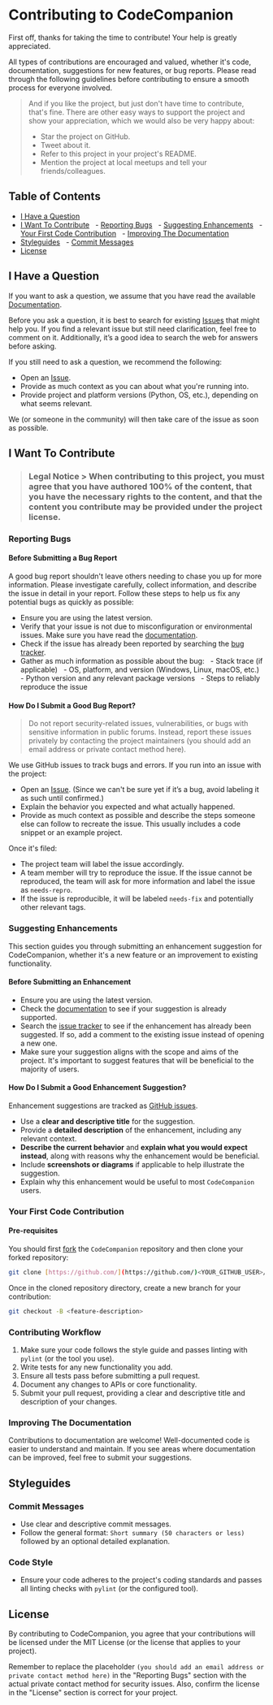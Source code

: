 # Contributing to CodeCompanion

First off, thanks for taking the time to contribute! Your help is greatly appreciated.

All types of contributions are encouraged and valued, whether it's code, documentation, suggestions for new features, or bug reports. Please read through the following guidelines before contributing to ensure a smooth process for everyone involved.

> And if you like the project, but just don't have time to contribute, that's fine. There are other easy ways to support the project and show your appreciation, which we would also be very happy about:
> - Star the project on GitHub.
> - Tweet about it.
> - Refer to this project in your project's README.
> - Mention the project at local meetups and tell your friends/colleagues.

## Table of Contents

- [I Have a Question](#i-have-a-question)
- [I Want To Contribute](#i-want-to-contribute)
  - [Reporting Bugs](#reporting-bugs)
  - [Suggesting Enhancements](#suggesting-enhancements)
  - [Your First Code Contribution](#your-first-code-contribution)
  - [Improving The Documentation](#improving-the-documentation)
- [Styleguides](#styleguides)
  - [Commit Messages](#commit-messages)
- [License](#license)

## I Have a Question

If you want to ask a question, we assume that you have read the available [Documentation](https://github.com/Alejandro-Bravo2/proyectoDigitalizacion/blob/main/README.md).

Before you ask a question, it is best to search for existing [Issues](https://github.com/Alejandro-Bravo2/proyectoDigitalizacion/issues) that might help you. If you find a relevant issue but still need clarification, feel free to comment on it. Additionally, it’s a good idea to search the web for answers before asking.

If you still need to ask a question, we recommend the following:

- Open an [Issue](https://github.com/Alejandro-Bravo2/proyectoDigitalizacion/issues/new).
- Provide as much context as you can about what you're running into.
- Provide project and platform versions (Python, OS, etc.), depending on what seems relevant.

We (or someone in the community) will then take care of the issue as soon as possible.

## I Want To Contribute

> ### Legal Notice > When contributing to this project, you must agree that you have authored 100% of the content, that you have the necessary rights to the content, and that the content you contribute may be provided under the project license.

### Reporting Bugs

#### Before Submitting a Bug Report

A good bug report shouldn't leave others needing to chase you up for more information. Please investigate carefully, collect information, and describe the issue in detail in your report. Follow these steps to help us fix any potential bugs as quickly as possible:

- Ensure you are using the latest version.
- Verify that your issue is not due to misconfiguration or environmental issues. Make sure you have read the [documentation](https://github.com/Alejandro-Bravo2/proyectoDigitalizacion/blob/main/README.md).
- Check if the issue has already been reported by searching the [bug tracker](https://github.com/Alejandro-Bravo2/proyectoDigitalizacion/issues?q=label%3Abug).
- Gather as much information as possible about the bug:
  - Stack trace (if applicable)
  - OS, platform, and version (Windows, Linux, macOS, etc.)
  - Python version and any relevant package versions
  - Steps to reliably reproduce the issue

#### How Do I Submit a Good Bug Report?

> Do not report security-related issues, vulnerabilities, or bugs with sensitive information in public forums. Instead, report these issues privately by contacting the project maintainers (you should add an email address or private contact method here).

We use GitHub issues to track bugs and errors. If you run into an issue with the project:

- Open an [Issue](https://github.com/Alejandro-Bravo2/proyectoDigitalizacion/issues/new). (Since we can't be sure yet if it’s a bug, avoid labeling it as such until confirmed.)
- Explain the behavior you expected and what actually happened.
- Provide as much context as possible and describe the steps someone else can follow to recreate the issue. This usually includes a code snippet or an example project.

Once it's filed:

- The project team will label the issue accordingly.
- A team member will try to reproduce the issue. If the issue cannot be reproduced, the team will ask for more information and label the issue as `needs-repro`.
- If the issue is reproducible, it will be labeled `needs-fix` and potentially other relevant tags.

### Suggesting Enhancements

This section guides you through submitting an enhancement suggestion for CodeCompanion, whether it's a new feature or an improvement to existing functionality.

#### Before Submitting an Enhancement

- Ensure you are using the latest version.
- Check the [documentation](https://github.com/Alejandro-Bravo2/proyectoDigitalizacion/blob/main/README.md) to see if your suggestion is already supported.
- Search the [issue tracker](https://github.com/Alejandro-Brajo2/proyectoDigitalizacion/issues) to see if the enhancement has already been suggested. If so, add a comment to the existing issue instead of opening a new one.
- Make sure your suggestion aligns with the scope and aims of the project. It's important to suggest features that will be beneficial to the majority of users.

#### How Do I Submit a Good Enhancement Suggestion?

Enhancement suggestions are tracked as [GitHub issues](https://github.com/Alejandro-Bravo2/proyectoDigitalizacion/issues).

- Use a **clear and descriptive title** for the suggestion.
- Provide a **detailed description** of the enhancement, including any relevant context.
- **Describe the current behavior** and **explain what you would expect instead**, along with reasons why the enhancement would be beneficial.
- Include **screenshots or diagrams** if applicable to help illustrate the suggestion.
- Explain why this enhancement would be useful to most `CodeCompanion` users.

### Your First Code Contribution

#### Pre-requisites

You should first [fork](https://docs.github.com/en/pull-requests/collaborating-with-pull-requests/working-with-forks/fork-a-repo) the `CodeCompanion` repository and then clone your forked repository:

```bash
git clone [https://github.com/](https://github.com/)<YOUR_GITHUB_USER>/proyectoDigitalizacion.git
```

Once in the cloned repository directory, create a new branch for your contribution:

```bash
git checkout -B <feature-description>
```

### Contributing Workflow

1. Make sure your code follows the style guide and passes linting with `pylint` (or the tool you use).
2. Write tests for any new functionality you add.
3. Ensure all tests pass before submitting a pull request.
4. Document any changes to APIs or core functionality.
5. Submit your pull request, providing a clear and descriptive title and description of your changes.

### Improving The Documentation

Contributions to documentation are welcome! Well-documented code is easier to understand and maintain. If you see areas where documentation can be improved, feel free to submit your suggestions.

## Styleguides

### Commit Messages

- Use clear and descriptive commit messages.
- Follow the general format: `Short summary (50 characters or less)` followed by an optional detailed explanation.

### Code Style

- Ensure your code adheres to the project's coding standards and passes all linting checks with `pylint` (or the configured tool).

## License

By contributing to CodeCompanion, you agree that your contributions will be licensed under the MIT License (or the license that applies to your project).


Remember to replace the placeholder `(you should add an email address or private contact method here)` in the "Reporting Bugs" section with the actual private contact method for security issues. Also, confirm the license in the "License" section is correct for your project.
